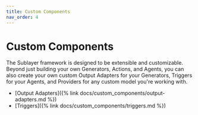 ```yaml
---
title: Custom Components
nav_order: 4
---
```

# Custom Components

The Sublayer framework is designed to be extensible and customizable. Beyond just building your own Generators, Actions, and Agents, you can also create your own custom Output Adapters for your Generators, Triggers for your Agents, and Providers for any custom model you're working with.

* [Output Adapters]({% link docs/custom_components/output-adapters.md %})
* [Triggers]({% link docs/custom_components/triggers.md %})
